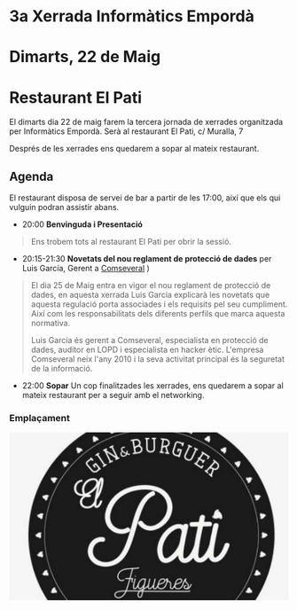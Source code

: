 # 3a Xerrada Informàtics Empordà

# Dimarts, 22 de Maig

# Restaurant El Pati

El dimarts dia 22 de maig farem la tercera jornada de xerrades organitzada per Informàtics Empordà. Serà al restaurant El Pati, c/ Muralla, 7

Després de les xerrades ens quedarem a sopar al mateix restaurant.

## Agenda

El restaurant disposa de servei de bar a partir de les 17:00, així que els qui vulguin podran assistir abans.

* 20:00 **Benvinguda i Presentació**

> Ens trobem tots al restaurant El Pati per obrir la sessió.

* 20:15-21:30 **Novetats del nou reglament de protecció de dades** per Luis García, Gerent a [Comseveral](https://www.comseveral.com) )

> El dia 25 de Maig entra en vigor el nou reglament de protecció de dades, 
> en aquesta xerrada Luis Garcia explicarà les novetats que aquesta regulació porta associades i els requisits pel seu cumpliment. 
> Així com les responsabilitats dels diferents perfils que marca aquesta normativa.
>
> Luis García és gerent a  Comseveral, especialista en protecció de dades, auditor en LOPD i especialista en hacker ètic. 
> L'empresa Comseveral neix l'any 2010 i  la seva activitat principal és la seguretat de la informació.

* 22:00 **Sopar** Un cop finalitzades les xerrades, ens quedarem a sopar al mateix restaurant per a seguir amb el networking.

### Emplaçament

[![El Pati, c/ Muralla, 7](https://github.com/InformaticsEmporda/Xerrades/raw/master/xerrades/2018-04-24/imgs/logo_el_pati.jpg)](https://goo.gl/maps/g2AeUi1CEkJ2)

